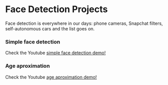 # Face Detection Projects
Face detection is everywhere in our days: phone cameras, Snapchat filters, self-autonomous cars and the list goes on.

### Simple face detection 


Check the Youtube [simple face detection demo!](https://youtu.be/c2FWFGIWlik)

### Age aproximation 

Check the Youtube [age aproximation demo!]()

### 
